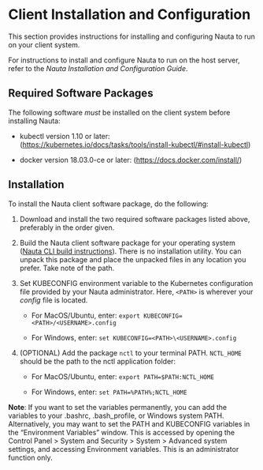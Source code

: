 # Client Installation and Configuration

This section provides instructions for installing and configuring Nauta to run on your client system. 

For instructions to install and configure Nauta to run on the host server, refer to the _Nauta Installation and Configuration Guide_.


## Required Software Packages
The following software _must_ be installed on the client system before installing Nauta:

* kubectl version 1.10 or later: (https://kubernetes.io/docs/tasks/tools/install-kubectl/#install-kubectl)

* docker version 18.03.0-ce or later: (https://docs.docker.com/install/)


## Installation

To install the Nauta client software package, do the following:

1.	Download and install the two required software packages listed above, preferably in the order given.

2.	Build the Nauta client software package for your operating system ([Nauta CLI build instructions](nctl.md)). There is no installation utility. You can unpack this package and place the unpacked files in any location you prefer. Take note of the path. 

3.	Set KUBECONFIG environment variable to the Kubernetes configuration file provided by your Nauta administrator. Here, `<PATH>` is wherever your _config_ file is located.
 
    * For MacOS/Ubuntu, enter: `export KUBECONFIG=<PATH>/<USERNAME>.config`
 
    * For Windows, enter: `set KUBECONFIG=<PATH>\<USERNAME>.config`
 
4.	(OPTIONAL) Add the package `nctl` to your terminal PATH. `NCTL_HOME` should be the path to the nctl application folder:

    * For MacOS/Ubuntu, enter: `export PATH=$PATH:NCTL_HOME`
    
    * For Windows, enter: `set PATH=%PATH%;NCTL_HOME`
    
**Note**: If you want to set the variables permanently, you can add the variables to your .bashrc, .bash_profile, or Windows system PATH. Alternatively, you may want to set the PATH and KUBECONFIG variables in the “Environment Variables” window. This is accessed by opening the Control Panel > System and Security > System > Advanced system settings, and accessing Environment variables. This is an administrator function only.

 
